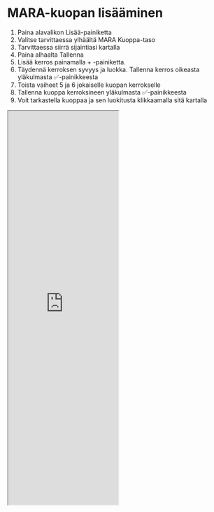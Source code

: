 # MARA-kuopan lisääminen

1. Paina alavalikon Lisää-painiketta
2. Valitse tarvittaessa ylhäältä MARA Kuoppa-taso
3. Tarvittaessa siirrä sijaintiasi kartalla
4. Paina alhaalta Tallenna
5. Lisää kerros painamalla + -painiketta.
6. Täydennä kerroksen syvyys ja luokka. Tallenna kerros oikeasta yläkulmasta ✅-painikkeesta
7. Toista vaiheet 5 ja 6 jokaiselle kuopan kerrokselle
8. Tallenna kuoppa kerroksineen yläkulmasta ✅-painikkeesta
9. Voit tarkastella kuoppaa ja sen luokitusta klikkaamalla sitä kartalla

<iframe src="https://drive.google.com/file/d/1YvVkborpmX5lcEethbCEBcuu787CPSwS/preview" width="50%" height="900" allowfullscreen="allowfullscreen"></iframe>
